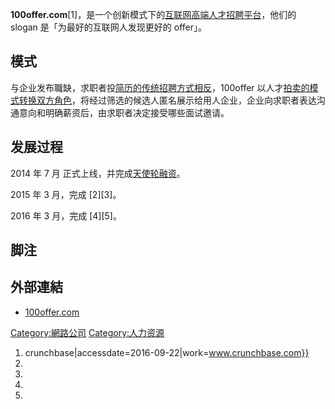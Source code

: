 **100offer.com**\[1\]，是一个创新模式下的[互联网高端](../Page/互联网.md "wikilink")[人才招聘平台](https://zh.wikipedia.org/wiki/招聘 "wikilink")，他们的
slogan 是「为最好的互联网人发现更好的 offer」。

## 模式

与企业发布職缺，求职者投[简历的传统招聘方式相反](https://zh.wikipedia.org/wiki/简历 "wikilink")，100offer
以人才[拍卖的模式转换双方角色](../Page/拍卖.md "wikilink")，将经过筛选的候选人匿名展示给用人企业，企业向求职者表达沟通意向和明确薪资后，由求职者决定接受哪些面试邀请。

## 发展过程

2014 年 7 月 正式上线，并完成[天使轮融资](../Page/天使投资者.md "wikilink")。

2015 年 3 月，完成 \[2\]\[3\]。

2016 年 3 月，完成 \[4\]\[5\]。

## 脚注

## 外部連結

  - [100offer.com](https://100offer.com)

[Category:網路公司](https://zh.wikipedia.org/wiki/Category:網路公司 "wikilink")
[Category:人力资源](https://zh.wikipedia.org/wiki/Category:人力资源 "wikilink")

1.   crunchbase|accessdate=2016-09-22|work=www.crunchbase.com}}
2.
3.
4.
5.